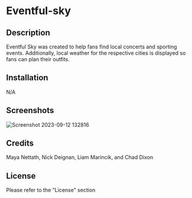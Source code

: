 # Eventful-sky

## Description

Eventful Sky was created to help fans find local concerts and sporting events. Additionally, local weather for the respective cities is displayed so fans can plan their outfits.

## Installation

N/A

## Screenshots

![Screenshot 2023-09-12 132816](https://github.com/nlad218/Eventful-sky/assets/104241865/9af029d6-2fc4-48d1-98ff-b2e3b24d9c39)



## Credits

Maya Nettath, Nick Deignan, Liam Marincik, and Chad Dixon

## License

Please refer to the "License" section
